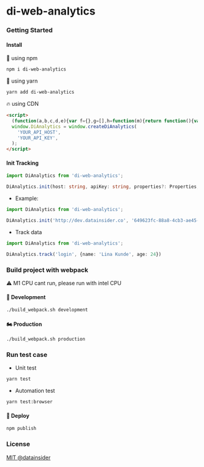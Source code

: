 # di-web-analytics

### Getting Started

#### Install

🥰 using npm

```bash
npm i di-web-analytics
```

🏺 using yarn

```bash
yarn add di-web-analytics
```
🔥 using CDN
```html
<script>
  (function(a,b,c,d,e){var f={},g=[],h=function(m){return function(){var n={};n['funcName']=m,n['arguments']=arguments,g['push'](n);};},i=['init','setLoggerLevel','autoTrackDom','enterScreenStart','enterScreen','exitScreen','setGlobalConfig','time','track','identify','setUserProfile','viewProduct','search','register','login','logout','destroySession','addToCart','removeFromCart','trackCheckoutProducts','checkout','cancelOrder','returnOrder','notifyUsingCookies','reset'];for(var j=0x0;j<i['length'];j++){f[i[j]]=h(i[j]);}var k=b['createElement'](c),l=b['getElementsByTagName'](c)[0x0];k['async']=0x1,k['src']=d,l['parentNode']['insertBefore'](k,l),a['createDiAnalytics']=function(){return e=arguments,f;},k['onload']=function(){e&&(a['DiAnalytics']['init']['apply'](a['DiAnalytics'],e),g['forEach'](function(m){m['funcName']&&a['DiAnalytics'][m['funcName']]['apply'](a['DiAnalytics'],m['arguments']);}),a['diQueue']=[]);};}(window,document,'script','https://analytics.datainsider.co/static/js/di-web-analytics/0.8.5/index.js'));
  window.DiAnalytics = window.createDiAnalytics(
    'YOUR_API_HOST',
    'YOUR_API_KEY',
  );
</script>
```

#### Init Tracking

```ts
import DiAnalytics from 'di-web-analytics';

DiAnalytics.init(host: string, apiKey: string, properties?: Properties, isDisable?: boolean);
```

+ Example:

```ts
import DiAnalytics from 'di-web-analytics';

DiAnalytics.init('http://dev.datainsider.co', '649623fc-88a8-4cb3-ae45-73cadf659987', {}, false);
```

+ Track data

```ts
import DiAnalytics from 'di-web-analytics';

DiAnalytics.track('login', {name: 'Lina Kunde', age: 24})
```

### Build project with webpack

⚠️ M1 CPU cant run, please run with intel CPU

#### 🛵 Development

```bash
./build_webpack.sh development
```

#### 🏍️ Production

```bash
./build_webpack.sh production
```

### Run test case

+ Unit test

```bash
yarn test
```

+ Automation test

```bash
yarn test:browser
```

#### 🚀 Deploy

```bash
npm publish
```

### License

[MIT @datainsider](./LICENSE)
